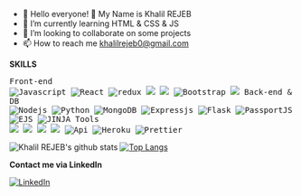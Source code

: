 - 👋 Hello everyone! 👋 My Name is Khalil REJEB
- 🌱 I’m currently learning HTML & CSS & JS 
- 💞️ I’m looking to collaborate on some projects
- 📫 How to reach me khalilrejeb0@gmail.com    


**SKILLS**
<p>  
    <kbd>
        <kbd>
            Front-end
        </kbd>
        <br />
         <img alt="Javascript" src="https://img.shields.io/badge/-Javascript-F7B93E?style=flat-square&logo=Javascript&logoColor=white" />
        <img alt="React" src="https://img.shields.io/badge/-React-8DD6F9?style=flat-square&logo=react&logoColor=white" />
        <img alt="redux" src="https://img.shields.io/badge/-Redux-764ABC?style=flat-square&logo=redux&logoColor=white" />
        <img src="https://img.shields.io/badge/-HTML5-E34F26?style=flat-square&logo=HTML5&logoColor=white"/>
        <img src="https://img.shields.io/badge/-CSS3-1572B6?style=flat-square&logo=CSS3&logoColor=white"/>
        <img alt="Bootstrap" src="https://img.shields.io/badge/-Bootstrap-8DD6F9?style=flat-square&logo=Bootstrap&logoColor=white" />
        <img src="https://img.shields.io/badge/-MATERIALUI-E34F26?style=flat-square&logo=MATERIALUI&logoColor=white"/>
    </kbd>
    <kbd>
        <kbd>Back-end & DB</kbd>
        <br />
        <img alt="Nodejs" src="https://img.shields.io/badge/-Nodejs-43853d?style=flat-square&logo=Node.js&logoColor=white" />
        <img alt="Python" src="https://img.shields.io/badge/-Python-1572B6?style=flat-square&logo=Python&logoColor=white" />
        <img alt="MongoDB" src="https://img.shields.io/badge/-MongoDB-13aa52?style=flat-square&logo=mongodb&logoColor=white" />
        <img alt="Expressjs" src="https://img.shields.io/badge/-Expressjs-CB3837?style=flat-square&logo=Express.js&logoColor=white" />
        <img alt="Flask" src="https://img.shields.io/badge/-Flask-CB3837?style=flat-square&logo=Flask&logoColor=white" />
        <img alt="PassportJS" src="https://img.shields.io/badge/-PassportJS-E34F26?style=flat-square&logo=PassportJS&logoColor=white" />
        <img alt="EJS" src="https://img.shields.io/badge/-EJS-764ABC?style=flat-square&logo=EJS&logoColor=white" />
        <img alt="JINJA" src="https://img.shields.io/badge/-JINJA-CB3837?style=flat-square&logo=JINJA&logoColor=white" />
    </kbd>
     <kbd>
       <kbd>Tools</kbd> 
        <br />
        <img src="https://img.shields.io/badge/-Visual%20Studio%20Code-23A9F2?style=flat-square&logo=Visual%20Studio%20Code&logoColor=white"/>
        <img src="https://img.shields.io/badge/-Github-181717?style=flat-square&logo=GitHub&logoColor=white"/>
        <img src="https://img.shields.io/badge/-Git-F44D27?style=flat-square&logo=Git&logoColor=white"/>
        <img src="https://img.shields.io/badge/-NPM-CB3837?style=flat-square&logo=NPM&logoColor=white"/>  
        <img alt="Api" src="https://img.shields.io/badge/-API-F7B93E?style=flat-square&logo=api&logoColor=white" />  
        <img alt="Heroku" src="https://img.shields.io/badge/-Heroku-430098?style=flat-square&logo=heroku&logoColor=white" />
        <img alt="Prettier" src="https://img.shields.io/badge/-Prettier-F7B93E?style=flat-square&logo=prettier&logoColor=white" />
    </kbd>
</p>

![Khalil REJEB's github stats](https://github-readme-stats.vercel.app/api?username=KRJB&show_icons=true&theme=buefy)
[![Top Langs](https://github-readme-stats.vercel.app/api/top-langs/?username=KRJB&show_icons=true&theme=buefy&layout=compact)](https://github.com/KRJB/github-readme-stats)

 **Contact me via LinkedIn**
 
 <a href="https://www.linkedin.com/in/khalilrejeb/">
    <img alt="LinkedIn" src="https://img.shields.io/badge/linkedin-%230077B5.svg?&style=for-the-badge&logo=linkedin&logoColor=white" />
  </a>

<!---
KRJB/KRJB is a ✨ special ✨ repository because its `README.md` (this file) appears on your GitHub profile.
You can click the Preview link to take a look at your changes.
--->
